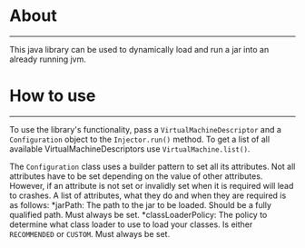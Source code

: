 # About
-----
This java library can be used to dynamically load and run a jar into an already running jvm.

# How to use
-----
To use the library's functionality, pass a ```VirtualMachineDescriptor``` and a ```Configuration``` object to the
```Injector.run()``` method. To get a list of all available VirtualMachineDescriptors use ```VirtualMachine.list()```.

The ```Configuration``` class uses a builder pattern to set all its attributes. Not all attributes have to be set depending
on the value of other attributes. However, if an attribute is not set or invalidly set when it is required will lead to crashes.
A list of attributes, what they do and when they are required is as follows:
*jarPath: The path to the jar to be loaded. Should be a fully qualified path. Must always be set.
*classLoaderPolicy: The policy to determine what class loader to use to load your classes. Is either ```RECOMMENDED``` or ```CUSTOM```. Must always be set.
